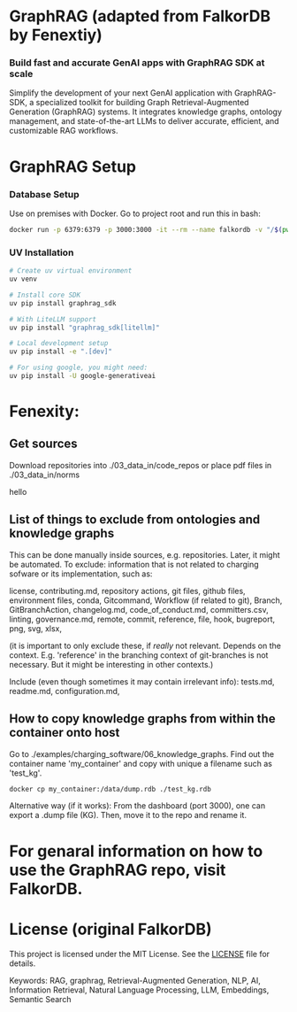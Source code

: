 # GraphRAG (adapted from FalkorDB by Fenextiy)

### Build fast and accurate GenAI apps with GraphRAG SDK at scale

Simplify the development of your next GenAI application with GraphRAG-SDK, a specialized toolkit for building Graph Retrieval-Augmented Generation (GraphRAG) systems. It integrates knowledge graphs, ontology management, and state-of-the-art LLMs to deliver accurate, efficient, and customizable RAG workflows.

# GraphRAG Setup
### Database Setup

Use on premises with Docker. Go to project root and run this in bash:

```sh
docker run -p 6379:6379 -p 3000:3000 -it --rm --name falkordb -v "/$(pwd)/examples/charging_software/docker_data:/data" falkordb/falkordb:latest

```

### UV Installation

```bash
# Create uv virtual environment
uv venv

# Install core SDK
uv pip install graphrag_sdk

# With LiteLLM support
uv pip install "graphrag_sdk[litellm]"

# Local development setup
uv pip install -e ".[dev]"

# For using google, you might need:
uv pip install -U google-generativeai
```

# Fenexity:
## Get sources
Download repositories into ./03_data_in/code_repos 
or place pdf files in  ./03_data_in/norms

hello


## List of things to exclude from ontologies and knowledge graphs
This can be done manually inside sources, e.g. repositories.
Later, it might be automated.
To exclude:
information that is not related to charging sofware or its implementation,
such as:

license, contributing.md, repository actions, git files, github files, 
environment files, conda, Gitcommand, Workflow (if related to git), 
Branch, GitBranchAction, changelog.md, code_of_conduct.md, committers.csv,
 linting, governance.md, remote, commit, reference, file, hook,
bugreport, png, svg, xlsx, 

(it is important to only exclude these, if *really* not relevant.
Depends on the context. E.g. 'reference' in the branching context of 
git-branches is not necessary. But it might be interesting in other 
contexts.)

Include (even though sometimes it may contain irrelevant info):
tests.md, readme.md, configuration.md, 


## How to copy knowledge graphs from within the container onto host
Go to ./examples/charging_software/06_knowledge_graphs.
Find out the container name 'my_container' and copy with unique a filename
such as 'test_kg'.
```bash
docker cp my_container:/data/dump.rdb ./test_kg.rdb
```

Alternative way (if it works):
From the dashboard (port 3000), one can export a .dump file (KG).
Then, move it to the repo and rename it.

# For genaral information on how to use the GraphRAG repo, visit FalkorDB.


# License (original FalkorDB)

This project is licensed under the MIT License. See the [LICENSE](LICENSE) file for details.

Keywords: RAG, graphrag, Retrieval-Augmented Generation, NLP, AI, Information Retrieval, Natural Language Processing, LLM, Embeddings, Semantic Search
